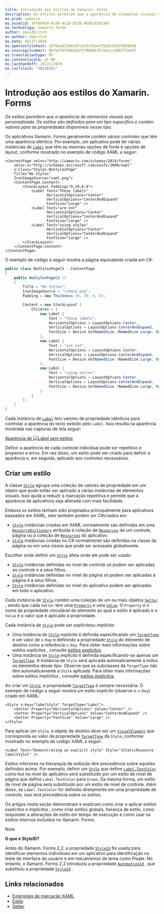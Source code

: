 ```yaml
---
title: Introdução aos estilos do Xamarin. Forms
description: Os estilos permitem que a aparência de elementos visuais seja personalizada. Os estilos são definidos para um tipo específico e contêm valores para as propriedades disponíveis nesse tipo.
ms.prod: xamarin
ms.assetid: 3FF899C0-6CFB-4C1D-837D-9E9E10181967
ms.technology: xamarin-forms
author: davidbritch
ms.author: dabritch
ms.date: 04/27/2016
ms.openlocfilehash: 35f8dad3590c07ceb3c93aa735b8c02d75098498
ms.sourcegitcommit: 9bfedf07940dad7270db86767eb2cc4007f2a59f
ms.translationtype: MT
ms.contentlocale: pt-BR
ms.lasthandoff: 10/21/2019
ms.locfileid: "70228162"
---
```

# <a name="introduction-to-xamarinforms-styles"></a>Introdução aos estilos do Xamarin. Forms

_Os estilos permitem que a aparência de elementos visuais seja personalizada. Os estilos são definidos para um tipo específico e contêm valores para as propriedades disponíveis nesse tipo._

Os aplicativos Xamarin. Forms geralmente contêm vários controles que têm uma aparência idêntica. Por exemplo, um aplicativo pode ter várias instâncias de [`Label`](xref:Xamarin.Forms.Label) que têm as mesmas opções de fonte e opções de layout, conforme mostrado no exemplo de código XAML a seguir:

```xaml
<ContentPage xmlns="http://xamarin.com/schemas/2014/forms"
    xmlns:x="http://schemas.microsoft.com/winfx/2009/xaml"
    x:Class="Styles.NoStylesPage"
    Title="No Styles"
    IconImageSource="xaml.png">
    <ContentPage.Content>
        <StackLayout Padding="0,20,0,0">
            <Label Text="These labels"
                   HorizontalOptions="Center"
                   VerticalOptions="CenterAndExpand"
                   FontSize="Large" />
            <Label Text="are not"
                   HorizontalOptions="Center"
                   VerticalOptions="CenterAndExpand"
                   FontSize="Large" />
            <Label Text="using styles"
                   HorizontalOptions="Center"
                   VerticalOptions="CenterAndExpand"
                   FontSize="Large" />
        </StackLayout>
    </ContentPage.Content>
</ContentPage>
```

O exemplo de código a seguir mostra a página equivalente criada em C#:

```csharp
public class NoStylesPageCS : ContentPage
{
    public NoStylesPageCS ()
    {
        Title = "No Styles";
        IconImageSource = "csharp.png";
        Padding = new Thickness (0, 20, 0, 0);

        Content = new StackLayout {
            Children = {
                new Label {
                    Text = "These labels",
                    HorizontalOptions = LayoutOptions.Center,
                    VerticalOptions = LayoutOptions.CenterAndExpand,
                    FontSize = Device.GetNamedSize (NamedSize.Large, typeof(Label))
                },
                new Label {
                    Text = "are not",
                    HorizontalOptions = LayoutOptions.Center,
                    VerticalOptions = LayoutOptions.CenterAndExpand,
                    FontSize = Device.GetNamedSize (NamedSize.Large, typeof(Label))
                },
                new Label {
                    Text = "using styles",
                    HorizontalOptions = LayoutOptions.Center,
                    VerticalOptions = LayoutOptions.CenterAndExpand,
                    FontSize = Device.GetNamedSize (NamedSize.Large, typeof(Label))
                }
            }
        };
    }
}
```

Cada instância de [`Label`](xref:Xamarin.Forms.Label) tem valores de propriedade idênticos para controlar a aparência do texto exibido pelo `Label`. Isso resulta na aparência mostrada nas capturas de tela seguir:

[Aparência de ![Label sem estilos](introduction-images/no-styles.png)](introduction-images/no-styles-large.png#lightbox)

Definir a aparência de cada controle individual pode ser repetitivo e propenso a erros. Em vez disso, um estilo pode ser criado para definir a aparência e, em seguida, aplicado aos controles necessários.

## <a name="create-a-style"></a>Criar um estilo

A classe [`Style`](xref:Xamarin.Forms.Style) agrupa uma coleção de valores de propriedade em um objeto que pode então ser aplicado a várias instâncias de elementos visuais. Isso ajuda a reduzir a marcação repetitiva e permite que a aparência de aplicativos seja alterada com mais facilidade.

Embora os estilos tenham sido projetados principalmente para aplicativos baseados em XAML, eles também podem ser C#criados em:

- [`Style`](xref:Xamarin.Forms.Style) instâncias criadas em XAML normalmente são definidas em uma [`ResourceDictionary`](xref:Xamarin.Forms.ResourceDictionary) atribuída à coleção de [`Resources`](xref:Xamarin.Forms.VisualElement.Resources) de um controle, página ou à coleção de [`Resources`](xref:Xamarin.Forms.Application.Resources) do aplicativo.
- [`Style`](xref:Xamarin.Forms.Style) instâncias criadas no C# normalmente são definidas na classe da página ou em uma classe que pode ser acessada globalmente.

Escolher onde definir um [`Style`](xref:Xamarin.Forms.Style) afeta onde ele pode ser usado:

- [`Style`](xref:Xamarin.Forms.Style) instâncias definidas no nível de controle só podem ser aplicadas ao controle e a seus filhos.
- [`Style`](xref:Xamarin.Forms.Style) instâncias definidas no nível de página só podem ser aplicadas à página e a seus filhos.
- [`Style`](xref:Xamarin.Forms.Style) instâncias definidas no nível do aplicativo podem ser aplicadas em todo o aplicativo.

Cada instância de [`Style`](xref:Xamarin.Forms.Style) contém uma coleção de um ou mais objetos [`Setter`](xref:Xamarin.Forms.Setter) , sendo que cada `Setter` tem uma [`Property`](xref:Xamarin.Forms.Setter.Property) e uma [`Value`](xref:Xamarin.Forms.Setter.Value). O `Property` é o nome da propriedade vinculável do elemento ao qual o estilo é aplicado e o `Value` é o valor que é aplicado à propriedade.

Cada instância de [`Style`](xref:Xamarin.Forms.Style) pode ser *explícita*ou *implícita*:

- Uma instância de [`Style`](xref:Xamarin.Forms.Style) *explícita* é definida especificando um [`TargetType`](xref:Xamarin.Forms.Style.TargetType) e um valor de `x:Key` e definindo a propriedade [`Style`](xref:Xamarin.Forms.NavigableElement.Style) do elemento de destino como a referência `x:Key`. Para obter mais informações sobre estilos *explícitos* , consulte [estilos explícitos](~/xamarin-forms/user-interface/styles/explicit.md).
- Uma instância de [`Style`](xref:Xamarin.Forms.Style) *implícita* é definida especificando-se apenas um [`TargetType`](xref:Xamarin.Forms.Style.TargetType). A instância de `Style` será aplicada automaticamente a todos os elementos desse tipo. Observe que as subclasses da `TargetType` não têm automaticamente a `Style` aplicada. Para obter mais informações sobre estilos *implícitos* , consulte [estilos implícitos](~/xamarin-forms/user-interface/styles/implicit.md).

Ao criar um [`Style`](xref:Xamarin.Forms.Style), a propriedade [`TargetType`](xref:Xamarin.Forms.Style.TargetType) é sempre necessária. O exemplo de código a seguir mostra um estilo *explícito* (observe o `x:Key`) criado em XAML:

```xaml
<Style x:Key="labelStyle" TargetType="Label">
    <Setter Property="HorizontalOptions" Value="Center" />
    <Setter Property="VerticalOptions" Value="CenterAndExpand" />
    <Setter Property="FontSize" Value="Large" />
</Style>
```

Para aplicar um `Style`, o objeto de destino deve ser um [`VisualElement`](xref:Xamarin.Forms.VisualElement) que corresponda ao valor da propriedade [`TargetType`](xref:Xamarin.Forms.Style.TargetType) da `Style`, conforme mostrado no exemplo de código XAML a seguir:

```xaml
<Label Text="Demonstrating an explicit style" Style="{StaticResource labelStyle}" />
```

Estilos inferiores na hierarquia de exibição têm precedência sobre aqueles definidos acima. Por exemplo, definir um [`Style`](xref:Xamarin.Forms.Style) que define [`Label.TextColor`](xref:Xamarin.Forms.Label.TextColor) como `Red` no nível do aplicativo será substituído por um estilo de nível de página que define `Label.TextColor` para `Green`. Da mesma forma, um estilo de nível de página será substituído por um estilo de nível de controle. Além disso, se `Label.TextColor` for definido diretamente em uma propriedade de controle, isso terá precedência sobre os estilos.

Os artigos nesta seção demonstram e explicam como criar e aplicar estilos *explícitos* e *implícitos* , como criar estilos globais, herança de estilo, como responder a alterações de estilo em tempo de execução e como usar os estilos internos incluídos no Xamarin. Forms.

> [!NOTE]
> **O que é StyleID?**
>
> Antes do Xamarin. Forms 2,2, a propriedade [`StyleId`](xref:Xamarin.Forms.Element.StyleId) foi usada para identificar elementos individuais em um aplicativo para identificação no teste de interface do usuário e em mecanismos de tema como Pixate. No entanto, o Xamarin. Forms 2,2 introduziu a propriedade [`AutomationId`](xref:Xamarin.Forms.Element.AutomationId) , que substituiu a propriedade [`StyleId`](xref:Xamarin.Forms.Element.StyleId) .

## <a name="related-links"></a>Links relacionados

- [Extensões de marcação XAML](~/xamarin-forms/xaml/xaml-basics/xaml-markup-extensions.md)
- [Estilo](xref:Xamarin.Forms.Style)
- [Setter](xref:Xamarin.Forms.Setter)
